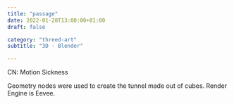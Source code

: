 ```yaml
---
title: "passage"
date: 2022-01-28T13:00:00+01:00
draft: false

category: "threed-art"
subtitle: "3D - Blender"

---
```


CN: Motion Sickness

Geometry nodes were used to create the tunnel made out of cubes. Render Engine is Eevee.
